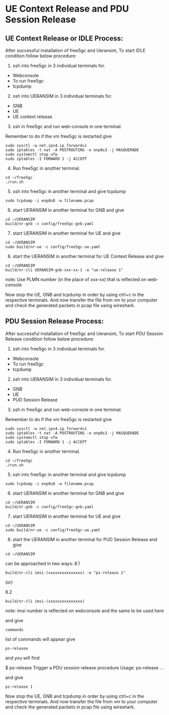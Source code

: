 # UE Context Release and PDU Session Release

## UE Context Release or IDLE Process:

After successful installation of free5gc and Ueransim, To start IDLE condition follow below procedure:

1. ssh into free5gc in 3 individual terminals for.
*	Webconsole
*	To run free5gc
*	tcpdump

2. ssh into UERANSIM in 3 individual terminals for.
*	GNB
*	UE
* UE context release

3. ssh in free5gc and run web-console in one terminal.

Remember to do if the vm free5gc is restarted give
```
sudo sysctl -w net.ipv4.ip_forward=1
sudo iptables -t nat -A POSTROUTING -o enp0s3 -j MASQUERADE
sudo systemctl stop ufw
sudo iptables -I FORWARD 1 -j ACCEPT
```
4. Run free5gc in another terminal.
```
cd ~/free5gc
./run.sh
```
5. ssh into free5gc in another terminal and give tcpdump
```
sudo tcpdump -i enp0s8 -w filename.pcap
```
6.  start UERANSIM in another terminal for GNB and give
```
cd ~/UERANSIM
build/nr-gnb -c config/free5gc-gnb.yaml
```
7. start UERANSIM in another terminal for UE and give
```
cd ~/UERANSIM
sudo build/nr-ue -c config/free5gc-ue.yaml  
```
8. start the UERANSIM in another terminal for UE Context Release and give
```
cd ~/UERANSIM
build/nr-cli UERANSIM-gnb-xxx-xx-1 -e "ue-release 1"
```
note: Use PLMN number (in the place of xxx-xx) that is reflected on web-console

Now stop the UE, GNB and tcpdump in order by using ctrl+c in the respective terminals. And now transfer the file from vm to your computer and check the generated packets in pcap file using wireshark.

## PDU Session Release Process:

After successful installation of free5gc and Ueransim, To start PDU Session Release condition follow below procedure:

1. ssh into free5gc in 3 individual terminals for.
*	Webconsole
*	To run free5gc
*	tcpdump

2. ssh into UERANSIM in 3 individual terminals for.
*	GNB
*	UE
* PUD Session Release

3. ssh in free5gc and run web-console in one terminal.

Remember to do if the vm free5gc is restarted give
```
sudo sysctl -w net.ipv4.ip_forward=1
sudo iptables -t nat -A POSTROUTING -o enp0s3 -j MASQUERADE
sudo systemctl stop ufw
sudo iptables -I FORWARD 1 -j ACCEPT
```
4. Run free5gc in another terminal.
```
cd ~/free5gc
./run.sh
```
5. ssh into free5gc in another terminal and give tcpdump
```
sudo tcpdump -i enp0s8 -w filename.pcap
```
6.  start UERANSIM in another terminal for GNB and give
```
cd ~/UERANSIM
build/nr-gnb -c config/free5gc-gnb.yaml
```
7. start UERANSIM in another terminal for UE and give
```
cd ~/UERANSIM
sudo build/nr-ue -c config/free5gc-ue.yaml  
```
8. start the UERANSIM in another terminal for PUD Session Release and give
```
cd ~/UERANSIM
```
can be approached in two ways:
8.1
```
build/nr-cli imsi-(xxxxxxxxxxxxxxx) -e "ps-release 1"
```
  (or)
 
8.2
```
build/nr-cli imsi-(xxxxxxxxxxxxxxx)
```
note: imsi number is reflected on webconsole and the same to be used here

and give
```
commands
```
list of commands will appear give 
```
ps-release
```
and you will find

$ ps-release
Trigger a PDU session release procedure
Usage:
  ps-release <pdu-session-id>...

and give
```
ps-release 1
```
 
Now stop the UE, GNB and tcpdump in order by using ctrl+c in the respective terminals. And now transfer the file from vm to your computer and check the generated packets in pcap file using wireshark.

